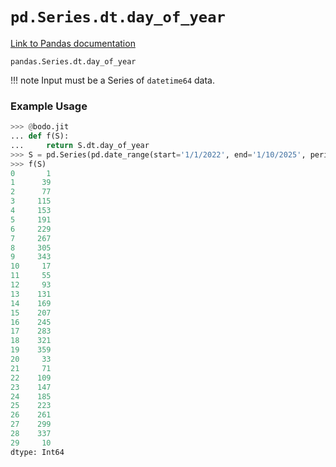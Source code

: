 # `pd.Series.dt.day_of_year`

[Link to Pandas documentation](https://pandas.pydata.org/docs/reference/api/pandas.Series.dt.day_of_year.html#pandas.Series.dt.day_of_year)

`pandas.Series.dt.day_of_year`

!!! note
	Input must be a Series of `datetime64` data.

### Example Usage

``` py
>>> @bodo.jit
... def f(S):
...     return S.dt.day_of_year
>>> S = pd.Series(pd.date_range(start='1/1/2022', end='1/10/2025', periods=30))
>>> f(S)
0       1
1      39
2      77
3     115
4     153
5     191
6     229
7     267
8     305
9     343
10     17
11     55
12     93
13    131
14    169
15    207
16    245
17    283
18    321
19    359
20     33
21     71
22    109
23    147
24    185
25    223
26    261
27    299
28    337
29     10
dtype: Int64
```

